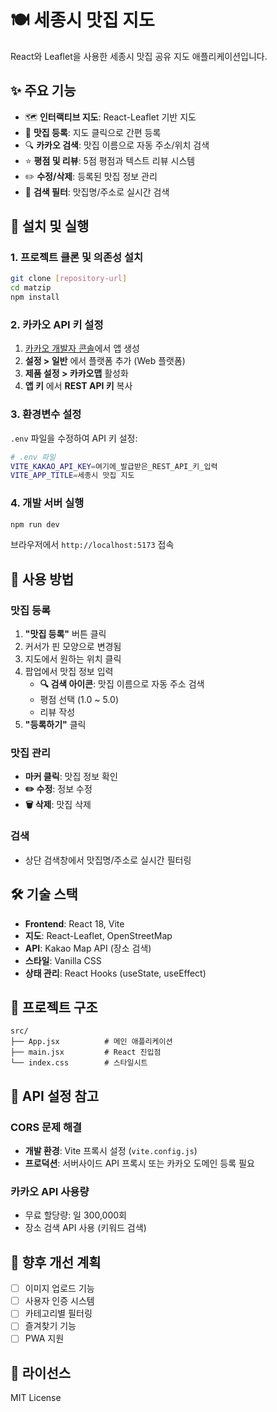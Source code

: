 # 🍽️ 세종시 맛집 지도

React와 Leaflet을 사용한 세종시 맛집 공유 지도 애플리케이션입니다.

## ✨ 주요 기능

- 🗺️ **인터랙티브 지도**: React-Leaflet 기반 지도
- 📍 **맛집 등록**: 지도 클릭으로 간편 등록
- 🔍 **카카오 검색**: 맛집 이름으로 자동 주소/위치 검색
- ⭐ **평점 및 리뷰**: 5점 평점과 텍스트 리뷰 시스템
- ✏️ **수정/삭제**: 등록된 맛집 정보 관리
- 🔎 **검색 필터**: 맛집명/주소로 실시간 검색

## 🚀 설치 및 실행

### 1. 프로젝트 클론 및 의존성 설치
```bash
git clone [repository-url]
cd matzip
npm install
```

### 2. 카카오 API 키 설정

1. [카카오 개발자 콘솔](https://developers.kakao.com/console/app)에서 앱 생성
2. **설정 > 일반** 에서 플랫폼 추가 (Web 플랫폼)
3. **제품 설정 > 카카오맵** 활성화
4. **앱 키** 에서 **REST API 키** 복사

### 3. 환경변수 설정

`.env` 파일을 수정하여 API 키 설정:
```bash
# .env 파일
VITE_KAKAO_API_KEY=여기에_발급받은_REST_API_키_입력
VITE_APP_TITLE=세종시 맛집 지도
```

### 4. 개발 서버 실행
```bash
npm run dev
```

브라우저에서 `http://localhost:5173` 접속

## 📖 사용 방법

### 맛집 등록
1. **"맛집 등록"** 버튼 클릭
2. 커서가 핀 모양으로 변경됨
3. 지도에서 원하는 위치 클릭
4. 팝업에서 맛집 정보 입력
   - **🔍 검색 아이콘**: 맛집 이름으로 자동 주소 검색
   - 평점 선택 (1.0 ~ 5.0)
   - 리뷰 작성
5. **"등록하기"** 클릭

### 맛집 관리
- **마커 클릭**: 맛집 정보 확인
- **✏️ 수정**: 정보 수정
- **🗑️ 삭제**: 맛집 삭제

### 검색
- 상단 검색창에서 맛집명/주소로 실시간 필터링

## 🛠️ 기술 스택

- **Frontend**: React 18, Vite
- **지도**: React-Leaflet, OpenStreetMap
- **API**: Kakao Map API (장소 검색)
- **스타일**: Vanilla CSS
- **상태 관리**: React Hooks (useState, useEffect)

## 📁 프로젝트 구조

```
src/
├── App.jsx          # 메인 애플리케이션
├── main.jsx         # React 진입점
└── index.css        # 스타일시트
```

## 🔧 API 설정 참고

### CORS 문제 해결
- **개발 환경**: Vite 프록시 설정 (`vite.config.js`)
- **프로덕션**: 서버사이드 API 프록시 또는 카카오 도메인 등록 필요

### 카카오 API 사용량
- 무료 할당량: 일 300,000회
- 장소 검색 API 사용 (키워드 검색)

## 🎯 향후 개선 계획

- [ ] 이미지 업로드 기능
- [ ] 사용자 인증 시스템
- [ ] 카테고리별 필터링
- [ ] 즐겨찾기 기능
- [ ] PWA 지원

## 📄 라이선스

MIT License